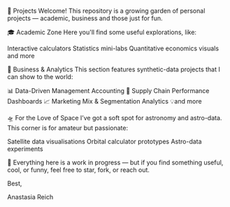 🧠 Projects
Welcome! This repository is a growing garden of personal projects — academic, business and those just for fun.


🎓 Academic Zone
Here you'll find some useful explorations, like:

Interactive calculators
Statistics mini-labs
Quantitative economics visuals
and more


💼 Business & Analytics
This section features synthetic-data projects that I can show to the world:

📊 Data-Driven Management Accounting
🚛 Supply Chain Performance Dashboards
📈 Marketing Mix & Segmentation Analytics
💡and more


🛸 For the Love of Space
I’ve got a soft spot for astronomy and astro-data. This corner is for amateur but passionate:

Satellite data visualisations
Orbital calculator prototypes
Astro-data experiments

📌 Everything here is a work in progress — but if you find something useful, cool, or funny, feel free to star, fork, or reach out.

Best,

Anastasia Reich
